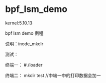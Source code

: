 # bpf_lsm_demo
kernel:5.10.13

bpf lsm demo 例程

说明：inode_mkdir

测试：

终端一：
#./loader

终端二：
mkdir test  //中端一中的打印数据会加一

